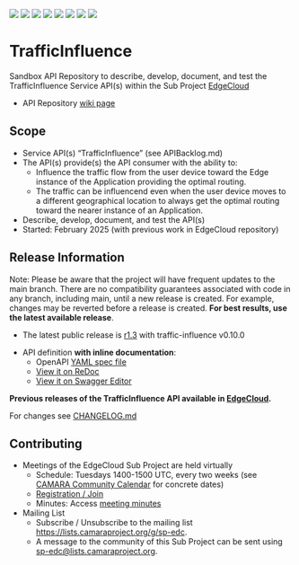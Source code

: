 <a href="https://github.com/camaraproject/TrafficInfluence/commits/" title="Last Commit"><img src="https://img.shields.io/github/last-commit/camaraproject/TrafficInfluence?style=plastic"></a>
<a href="https://github.com/camaraproject/TrafficInfluence/issues" title="Open Issues"><img src="https://img.shields.io/github/issues/camaraproject/TrafficInfluence?style=plastic"></a>
<a href="https://github.com/camaraproject/TrafficInfluence/pulls" title="Open Pull Requests"><img src="https://img.shields.io/github/issues-pr/camaraproject/TrafficInfluence?style=plastic"></a>
<a href="https://github.com/camaraproject/TrafficInfluence/graphs/contributors" title="Contributors"><img src="https://img.shields.io/github/contributors/camaraproject/TrafficInfluence?style=plastic"></a>
<a href="https://github.com/camaraproject/TrafficInfluence" title="Repo Size"><img src="https://img.shields.io/github/repo-size/camaraproject/TrafficInfluence?style=plastic"></a>
<a href="https://github.com/camaraproject/TrafficInfluence/blob/main/LICENSE" title="License"><img src="https://img.shields.io/badge/License-Apache%202.0-green.svg?style=plastic"></a>
<a href="https://github.com/camaraproject/TrafficInfluence/releases/latest" title="Latest Release"><img src="https://img.shields.io/github/release/camaraproject/TrafficInfluence?style=plastic"></a>
<a href="https://github.com/camaraproject/Governance/blob/main/ProjectStructureAndRoles.md" title="Sandbox API Repository"><img src="https://img.shields.io/badge/Sandbox%20API%20Repository-yellow?style=plastic"></a>

# TrafficInfluence

Sandbox API Repository to describe, develop, document, and test the TrafficInfluence Service API(s) within the Sub Project [EdgeCloud](https://lf-camaraproject.atlassian.net/wiki/x/ujLe)

* API Repository [wiki page](https://lf-camaraproject.atlassian.net/wiki/x/XQCbBQ)

## Scope

* Service API(s) “TrafficInfluence” (see APIBacklog.md) 
* The API(s) provide(s) the API consumer with the ability to:  
  * Influence the traffic flow from the user device toward the Edge instance of the Application providing the optimal routing.
  * The traffic can be influencend even when the user device moves to a different geographical location to always get the optimal routing toward the nearer instance of an Application.
* Describe, develop, document, and test the API(s)
* Started: February 2025 (with previous work in EdgeCloud repository)
<!-- * Incubating since: §incubation date$ --> 

## Release Information
Note: Please be aware that the project will have frequent updates to the main branch. There are no compatibility guarantees associated with code in any branch, including main, until a new release is created. For example, changes may be reverted before a release is created. **For best results, use the latest available release**.

* The latest public release is [r1.3](https://github.com/camaraproject/TrafficInfluence/releases/tag/r1.3) with traffic-influence v0.10.0
- API definition **with inline documentation**:
  - OpenAPI [YAML spec file](https://github.com/camaraproject/TrafficInfluence/blob/r1.3/code/API_definitions/traffic-influence.yaml)
  - [View it on ReDoc](https://redocly.github.io/redoc/?url=https://raw.githubusercontent.com/camaraproject/TrafficInfluence/r1.3/code/API_definitions/traffic-influence.yaml&nocors)
  - [View it on Swagger Editor](https://camaraproject.github.io/swagger-ui/?url=https://raw.githubusercontent.com/camaraproject/TrafficInfluence/r1.3/code/API_definitions/traffic-influence.yaml)

**Previous releases of the TrafficInfluence API available in [EdgeCloud](https://github.com/camaraproject/EdgeCloud).**

For changes see [CHANGELOG.md](https://github.com/camaraproject/TrafficInfluence/blob/main/CHANGELOG.md)

## Contributing
* Meetings of the EdgeCloud Sub Project are held virtually 
    * Schedule: Tuesdays 1400-1500 UTC, every two weeks (see [CAMARA Community Calendar](https://zoom-lfx.platform.linuxfoundation.org/meetings/telcoapi) for concrete dates)
    * [Registration / Join](https://zoom-lfx.platform.linuxfoundation.org/meeting/94237809115?password=05fb6d8a-a913-47d8-b003-db75ecdaa5d9)
    * Minutes: Access [meeting minutes](https://lf-camaraproject.atlassian.net/wiki/x/8Tve)
* Mailing List
    * Subscribe / Unsubscribe to the mailing list <https://lists.camaraproject.org/g/sp-edc>.
    * A message to the community of this Sub Project can be sent using <sp-edc@lists.camaraproject.org>.
